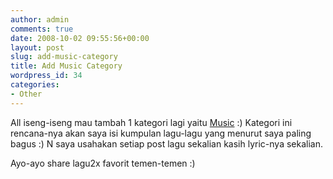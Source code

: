 ```yaml
---
author: admin
comments: true
date: 2008-10-02 09:55:56+00:00
layout: post
slug: add-music-category
title: Add Music Category
wordpress_id: 34
categories:
- Other
---
```


All iseng-iseng mau tambah 1 kategori lagi yaitu [Music](http://martinusadyh.web.id/category/music/) :) Kategori ini rencana-nya akan saya isi kumpulan lagu-lagu yang menurut saya paling bagus  :) N saya usahakan setiap post lagu sekalian kasih lyric-nya sekalian.

Ayo-ayo share lagu2x favorit temen-temen :)
